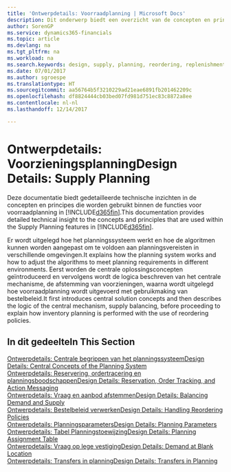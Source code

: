 ```yaml
---
title: 'Ontwerpdetails: Voorraadplanning | Microsoft Docs'
description: Dit onderwerp biedt een overzicht van de concepten en principes die worden gebruikt binnen de functies voor voorraadplanning in Dynamics 365.
author: SorenGP
ms.service: dynamics365-financials
ms.topic: article
ms.devlang: na
ms.tgt_pltfrm: na
ms.workload: na
ms.search.keywords: design, supply, planning, reordering, replenishment
ms.date: 07/01/2017
ms.author: sgroespe
ms.translationtype: HT
ms.sourcegitcommit: aa56764b5f3210229ad21eae6891fb201462209c
ms.openlocfilehash: df8824444cb03bed07fd981d751ec83c8872a8ee
ms.contentlocale: nl-nl
ms.lasthandoff: 12/14/2017

---
```

# <a name="design-details-supply-planning"></a><span data-ttu-id="c0563-103">Ontwerpdetails: Voorzieningsplanning</span><span class="sxs-lookup"><span data-stu-id="c0563-103">Design Details: Supply Planning</span></span>
<span data-ttu-id="c0563-104">Deze documentatie biedt gedetailleerde technische inzichten in de concepten en principes die worden gebruikt binnen de functies voor voorraadplanning in [!INCLUDE[d365fin](includes/d365fin_md.md)].</span><span class="sxs-lookup"><span data-stu-id="c0563-104">This documentation provides detailed technical insight to the concepts and principles that are used within the Supply Planning features in [!INCLUDE[d365fin](includes/d365fin_md.md)].</span></span>  

<span data-ttu-id="c0563-105">Er wordt uitgelegd hoe het planningssysteem werkt en hoe de algoritmen kunnen worden aangepast om te voldoen aan planningsvereisten in verschillende omgevingen.</span><span class="sxs-lookup"><span data-stu-id="c0563-105">It explains how the planning system works and how to adjust the algorithms to meet planning requirements in different environments.</span></span> <span data-ttu-id="c0563-106">Eerst worden de centrale oplossingsconcepten geïntroduceerd en vervolgens wordt de logica beschreven van het centrale mechanisme, de afstemming van voorzieningen, waarna wordt uitgelegd hoe voorraadplanning wordt uitgevoerd met gebruikmaking van bestelbeleid.</span><span class="sxs-lookup"><span data-stu-id="c0563-106">It first introduces central solution concepts and then describes the logic of the central mechanism, supply balancing, before proceeding to explain how inventory planning is performed with the use of reordering policies.</span></span>  

## <a name="in-this-section"></a><span data-ttu-id="c0563-107">In dit gedeelte</span><span class="sxs-lookup"><span data-stu-id="c0563-107">In This Section</span></span>  
[<span data-ttu-id="c0563-108">Ontwerpdetails: Centrale begrippen van het planningssysteem</span><span class="sxs-lookup"><span data-stu-id="c0563-108">Design Details: Central Concepts of the Planning System</span></span>](design-details-central-concepts-of-the-planning-system.md)  
[<span data-ttu-id="c0563-109">Ontwerpdetails: Reservering, ordertracering en planningsboodschappen</span><span class="sxs-lookup"><span data-stu-id="c0563-109">Design Details: Reservation, Order Tracking, and Action Messaging</span></span>](design-details-reservation-order-tracking-and-action-messaging.md)  
[<span data-ttu-id="c0563-110">Ontwerpdetails: Vraag en aanbod afstemmen</span><span class="sxs-lookup"><span data-stu-id="c0563-110">Design Details: Balancing Demand and Supply</span></span>](design-details-balancing-demand-and-supply.md)  
[<span data-ttu-id="c0563-111">Ontwerpdetails: Bestelbeleid verwerken</span><span class="sxs-lookup"><span data-stu-id="c0563-111">Design Details: Handling Reordering Policies</span></span>](design-details-handling-reordering-policies.md)  
[<span data-ttu-id="c0563-112">Ontwerpdetails: Planningsparameters</span><span class="sxs-lookup"><span data-stu-id="c0563-112">Design Details: Planning Parameters</span></span>](design-details-planning-parameters.md)  
[<span data-ttu-id="c0563-113">Ontwerpdetails: Tabel Planningstoewijzing</span><span class="sxs-lookup"><span data-stu-id="c0563-113">Design Details: Planning Assignment Table</span></span>](design-details-planning-assignment-table.md)  
[<span data-ttu-id="c0563-114">Ontwerpdetails: Vraag op lege vestiging</span><span class="sxs-lookup"><span data-stu-id="c0563-114">Design Details: Demand at Blank Location</span></span>](design-details-demand-at-blank-location.md)  
[<span data-ttu-id="c0563-115">Ontwerpdetails: Transfers in planning</span><span class="sxs-lookup"><span data-stu-id="c0563-115">Design Details: Transfers in Planning</span></span>](design-details-transfers-in-planning.md)

